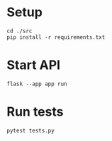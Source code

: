 # Setup

```
cd ./src
pip install -r requirements.txt
```

# Start API
```
flask --app app run
```

# Run tests
```
pytest tests.py
```
